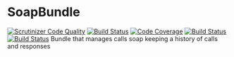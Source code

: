 # SoapBundle
[![Scrutinizer Code Quality](https://scrutinizer-ci.com/g/mashware/SoapBundle/badges/quality-score.png?b=master)](https://scrutinizer-ci.com/g/mashware/SoapBundle/?branch=master)
[![Build Status](https://scrutinizer-ci.com/g/mashware/SoapBundle/badges/build.png?b=master)](https://scrutinizer-ci.com/g/mashware/SoapBundle/build-status/master)
[![Code Coverage](https://scrutinizer-ci.com/g/mashware/SoapBundle/badges/coverage.png?b=master)](https://scrutinizer-ci.com/g/mashware/SoapBundle/?branch=master)
[![Build Status](https://travis-ci.org/mashware/SoapBundle.svg)](https://travis-ci.org/mashware/SoapBundle)
[![Build Status](https://travis-ci.org/mashware/SoapBundle.svg?branch=master)](https://travis-ci.org/mashware/SoapBundle)
Bundle that manages calls soap keeping a history of calls and responses
